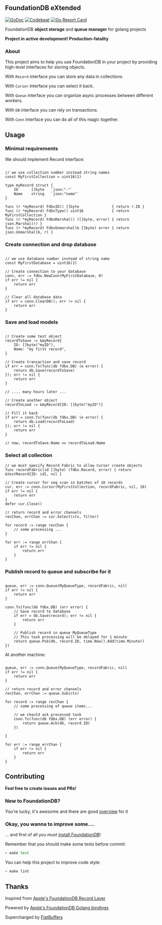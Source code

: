## FoundationDB eXtended

[![GoDoc](https://godoc.org/github.com/shestakovda/fdbx?status.svg)](https://godoc.org/github.com/shestakovda/fdbx)
[![Codebeat](https://codebeat.co/badges/6909b169-393c-4c2b-aa9c-b9b1c3ff5708)](https://codebeat.co/projects/github-com-shestakovda-fdbx-master)
[![Go Report Card](https://goreportcard.com/badge/github.com/shestakovda/fdbx)](https://goreportcard.com/report/github.com/shestakovda/fdbx)

FoundationDB **object storage** and **queue manager** for golang projects

**Project in active development! Production-fatality**

### About

This project aims to help you use FoundationDB in your project by providing high-level interfaces for storing objects. 

With `Record` interface you can store any data in collections. 

With `Cursor` interface you can select it back. 

With `Queue` interface you can organize async processes between different workers.

With `DB` interface you can rely on transactions.

With `Conn` interface you can do all of this magic together.

## Usage

### Minimal requirements

We should implement Record interface:

```golang

// we use collection number instead string names
const MyFirstCollection = uint16(1)

type myRecord struct {
    ID      []byte   `json:"-"`
    Name    string   `json:"name"`
}

func (r *myRecord) FdbxID() []byte               { return r.ID }
func (r *myRecord) FdbxType() uint16             { return MyFirstCollection }
func (r *myRecord) FdbxMarshal() ([]byte, error) { return json.Marshal(r) }
func (r *myRecord) FdbxUnmarshal(b []byte) error { return json.Unmarshal(b, r) }
```

### Create connection and drop database

```golang

// we use database number instead of string name 
const MyFirstDatabase = uint16(1)

// Create connection to your database
conn, err := fdbx.NewConn(MyFirstDatabase, 0)
if err != nil {
    return err
}

// Clear all database data
if err = conn.ClearDB(); err != nil {
    return err
}
```

### Save and load models

```golang

// Create some test object
recordToSave := &myRecord{
    ID: []byte("myID"), 
    Name: "my first record",
}

// Create transaction and save record
if err = conn.Tx(func(db fdbx.DB) (e error) { 
    return db.Save(recordToSave)
}); err != nil {
    return err
}

// .... many hours later ...

// Create another object
recordToLoad := &myRecord{ID: []byte("myID")}

// Fill it back
if err = conn.Tx(func(db fdbx.DB) (e error) { 
    return db.Load(recordToLoad)
}); err != nil {
    return err
}

// now, recordToSave.Name == recordToLoad.Name
```

### Select all collection

```golang
// we must specify Record Fabric to allow Cursor create objects
func recordFabric(id []byte) (fdbx.Record, error) { return &testRecord{ID: id}, nil }

// Create cursor for seq scan in batches of 10 records
cur, err := conn.Cursor(MyFirstCollection, recordFabric, nil, 10)
if err != nil {
    return err
}
defer cur.Close()

// return record and error channels
recChan, errChan := cur.Select(ctx, filter)

for record := range recChan {
    // some processing ...
}

for err := range errChan {
    if err != nil {
        return err
    }
}

```

### Publish record to queue and subscribe for it

```golang

queue, err := conn.Queue(MyQueueType, recordFabric, nil)
if err != nil {
    return err
}

conn.Tx(func(db fdbx.DB) (err error) {
    // Save record to database
    if err = db.Save(record); err != nil {
        return err
    }

    // Publish record in queue MyQueueType
    // This task processing will be delayed for 1 minute
    return queue.Pub(db, record.ID, time.Now().Add(time.Minute))
})

```

At another machine:

```golang

queue, err := conn.Queue(MyQueueType, recordFabric, nil)
if err != nil {
    return err
}

// return record and error channels
recChan, errChan := queue.Sub(ctx)

for record := range recChan {
    // some processing of queue items...

    // we chould ack processed task  
    conn.Tx(func(db fdbx.DB) (err error) {
        return queue.Ack(db, record.ID)
    })

}

for err := range errChan {
    if err != nil {
        return err
    }
}

```

## Contributing

**Feel free to create issues and PRs!**

### New to FoundationDB? 

You're lucky, it's awesome and there are good [overview](https://apple.github.io/foundationdb/index.html) for it

### Okay, you wanna to improve some....

... and first of all you must [install FoundationDB](https://www.foundationdb.org/download/)!

Remember that you should make some tests before commit:

```sh
> make test
```

You can help this project to improve code style:

```sh
> make lint
```

## Thanks

Inspired from [Apple's FoundationDB Record Layer](https://arxiv.org/pdf/1901.04452.pdf)

Powered by [Apple's FoundationDB Golang bindings](https://godoc.org/github.com/apple/foundationdb/bindings/go/src/fdb)

Supercharged by [FlatBuffers](http://google.github.io/flatbuffers/index.html)